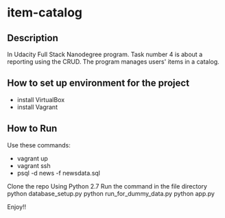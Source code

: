# item-catalog

## Description

In Udacity Full Stack Nanodegree program. Task number 4 is about a reporting using the CRUD. The program manages users' items in a catalog.

## How to set up environment for the project

- install VirtualBox
- install Vagrant

## How to Run 
Use these commands:
- vagrant up 
- vagrant ssh
- psql -d news -f newsdata.sql


Clone the repo
Using Python 2.7
Run the command in the file directory
python database_setup.py
python run_for_dummy_data.py
python app.py

Enjoy!!